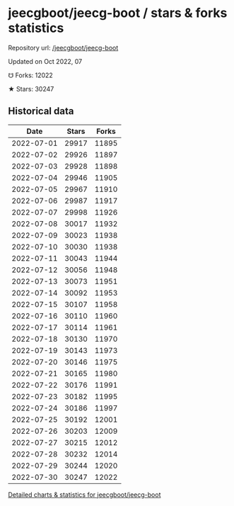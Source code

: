 # jeecgboot/jeecg-boot / stars & forks statistics

Repository url: [/jeecgboot/jeecg-boot](https://github.com/jeecgboot/jeecg-boot)

Updated on Oct 2022, 07

☋ Forks: 12022

★ Stars: 30247

## Historical data
| Date | Stars | Forks |
|------|-------|-------|
| 2022-07-01 | 29917 | 11895 | 
| 2022-07-02 | 29926 | 11897 | 
| 2022-07-03 | 29928 | 11898 | 
| 2022-07-04 | 29946 | 11905 | 
| 2022-07-05 | 29967 | 11910 | 
| 2022-07-06 | 29987 | 11917 | 
| 2022-07-07 | 29998 | 11926 | 
| 2022-07-08 | 30017 | 11932 | 
| 2022-07-09 | 30023 | 11938 | 
| 2022-07-10 | 30030 | 11938 | 
| 2022-07-11 | 30043 | 11944 | 
| 2022-07-12 | 30056 | 11948 | 
| 2022-07-13 | 30073 | 11951 | 
| 2022-07-14 | 30092 | 11953 | 
| 2022-07-15 | 30107 | 11958 | 
| 2022-07-16 | 30110 | 11960 | 
| 2022-07-17 | 30114 | 11961 | 
| 2022-07-18 | 30130 | 11970 | 
| 2022-07-19 | 30143 | 11973 | 
| 2022-07-20 | 30146 | 11975 | 
| 2022-07-21 | 30165 | 11980 | 
| 2022-07-22 | 30176 | 11991 | 
| 2022-07-23 | 30182 | 11995 | 
| 2022-07-24 | 30186 | 11997 | 
| 2022-07-25 | 30192 | 12001 | 
| 2022-07-26 | 30203 | 12009 | 
| 2022-07-27 | 30215 | 12012 | 
| 2022-07-28 | 30232 | 12014 | 
| 2022-07-29 | 30244 | 12020 | 
| 2022-07-30 | 30247 | 12022 | 


[Detailed charts & statistics for jeecgboot/jeecg-boot](https://reviewgithub.com/rep/jeecgboot/jeecg-boot)
